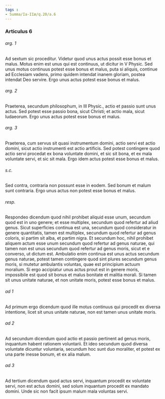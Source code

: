 ```yaml
---
tags : 
- Summa/Ia-IIæ/q.20/a.6
---
```


### Articulus 6

###### arg. 1
Ad sextum sic proceditur. Videtur quod unus actus possit esse bonus et malus. Motus enim est unus qui est continuus, ut dicitur in V Physic. Sed unus motus continuus potest esse bonus et malus, puta si aliquis, continue ad Ecclesiam vadens, primo quidem intendat inanem gloriam, postea intendat Deo servire. Ergo unus actus potest esse bonus et malus.

###### arg. 2
Praeterea, secundum philosophum, in III Physic., actio et passio sunt unus actus. Sed potest esse passio bona, sicut Christi; et actio mala, sicut Iudaeorum. Ergo unus actus potest esse bonus et malus.

###### arg. 3
Praeterea, cum servus sit quasi instrumentum domini, actio servi est actio domini, sicut actio instrumenti est actio artificis. Sed potest contingere quod actio servi procedat ex bona voluntate domini, et sic sit bona, et ex mala voluntate servi, et sic sit mala. Ergo idem actus potest esse bonus et malus.

###### s.c.
Sed contra, contraria non possunt esse in eodem. Sed bonum et malum sunt contraria. Ergo unus actus non potest esse bonus et malus.

###### resp.
Respondeo dicendum quod nihil prohibet aliquid esse unum, secundum quod est in uno genere; et esse multiplex, secundum quod refertur ad aliud genus. Sicut superficies continua est una, secundum quod consideratur in genere quantitatis, tamen est multiplex, secundum quod refertur ad genus coloris, si partim sit alba, et partim nigra. Et secundum hoc, nihil prohibet aliquem actum esse unum secundum quod refertur ad genus naturae, qui tamen non est unus secundum quod refertur ad genus moris, sicut et e converso, ut dictum est. Ambulatio enim continua est unus actus secundum genus naturae, potest tamen contingere quod sint plures secundum genus moris, si mutetur ambulantis voluntas, quae est principium actuum moralium. Si ergo accipiatur unus actus prout est in genere moris, impossibile est quod sit bonus et malus bonitate et malitia morali. Si tamen sit unus unitate naturae, et non unitate moris, potest esse bonus et malus.

###### ad 1
Ad primum ergo dicendum quod ille motus continuus qui procedit ex diversa intentione, licet sit unus unitate naturae, non est tamen unus unitate moris.

###### ad 2
Ad secundum dicendum quod actio et passio pertinent ad genus moris, inquantum habent rationem voluntarii. Et ideo secundum quod diversa voluntate dicuntur voluntaria, secundum hoc sunt duo moraliter, et potest ex una parte inesse bonum, et ex alia malum.

###### ad 3
Ad tertium dicendum quod actus servi, inquantum procedit ex voluntate servi, non est actus domini, sed solum inquantum procedit ex mandato domini. Unde sic non facit ipsum malum mala voluntas servi.

